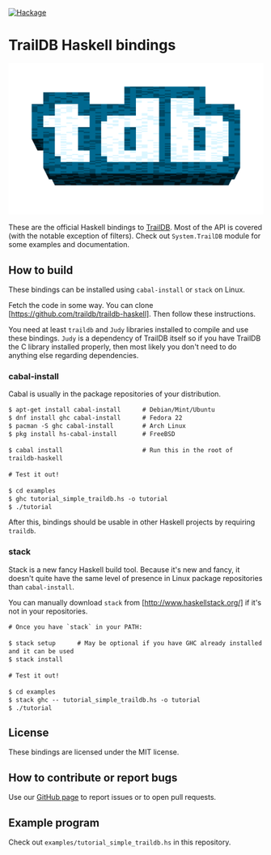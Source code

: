[![Hackage](https://img.shields.io/hackage/v/traildb.svg)](https://hackage.haskell.org/package/traildb)

TrailDB Haskell bindings
========================

![TrailDB logo](traildb_logo_512.png?raw=true)

These are the official Haskell bindings to [TrailDB](http://traildb.io/). Most
of the API is covered (with the notable exception of filters). Check out
`System.TrailDB` module for some examples and documentation.

How to build
------------

These bindings can be installed using `cabal-install` or `stack` on Linux.

Fetch the code in some way. You can clone
[https://github.com/traildb/traildb-haskell]. Then follow these
instructions.

You need at least `traildb` and `Judy` libraries installed to compile and use
these bindings. `Judy` is a dependency of TrailDB itself so if you have TrailDB
the C library installed properly, then most likely you don't need to do
anything else regarding dependencies.

### cabal-install

Cabal is usually in the package repositories of your distribution.

    $ apt-get install cabal-install      # Debian/Mint/Ubuntu
    $ dnf install ghc cabal-install      # Fedora 22
    $ pacman -S ghc cabal-install        # Arch Linux
    $ pkg install hs-cabal-install       # FreeBSD

    $ cabal install                      # Run this in the root of traildb-haskell

    # Test it out!

    $ cd examples
    $ ghc tutorial_simple_traildb.hs -o tutorial
    $ ./tutorial

After this, bindings should be usable in other Haskell projects by requiring `traildb`.

### stack

Stack is a new fancy Haskell build tool. Because it's new and fancy, it doesn't
quite have the same level of presence in Linux package repositories than
`cabal-install`.

You can manually download `stack` from [http://www.haskellstack.org/] if it's
not in your repositories.

    # Once you have `stack` in your PATH:

    $ stack setup      # May be optional if you have GHC already installed and it can be used
    $ stack install

    # Test it out!

    $ cd examples
    $ stack ghc -- tutorial_simple_traildb.hs -o tutorial
    $ ./tutorial

License
-------

These bindings are licensed under the MIT license.

How to contribute or report bugs
--------------------------------

Use our [GitHub page](https://github.com/traildb/traildb-haskell/) to
report issues or to open pull requests.

Example program
---------------

Check out `examples/tutorial_simple_traildb.hs` in this repository.

